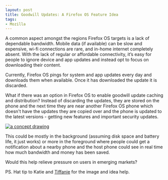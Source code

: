 ```yaml
---
layout: post
title: Goodwill Updates: A Firefox OS Feature Idea
tags:
- Mozilla
---
```


A common aspect amongst the regions Firefox OS targets is a lack of dependable
bandwidth. Mobile data (if available) can be slow and expensive, wi-fi 
connections are rare, and in-home internet completely absent. With the lack of
regular or affordable connectivity, it’s easy for people to ignore device and
app updates and instead opt to focus on downloading their content.

Currently, Firefox OS pings for system and app updates every day and downloads
them when available.  Once it has downloaded the update it is discarded.

What if there was an option in Firefox OS to enable goodwill update caching and
distribution?  Instead of discarding the updates, they are stored on the phone
and the next time they are near another Firefox OS phone which doesn't have the
updates they are copied over and the phone is updated to the latest versions -
getting new features and important security updates.

[![a concept drawing](/blog/public/img/2014-goodwill-small.jpg)][1]

This could be mostly in the background (assuming disk space and battery life, it
just works) or more in the foreground where people could get a notification
about a nearby phone and the host phone could see in real time how much
bandwidth and money has been saved.

Would this help relieve pressure on users in emerging markets?

PS. Hat tip to Katie and [Tiffanie][2] for the image and idea help.

[1]: /blog/public/img/2014-goodwill.jpg
[2]: https://twitter.com/lime124
